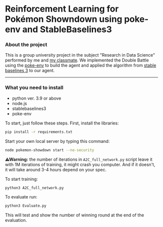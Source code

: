 # Reinforcement Learning for Pokémon Showndown using poke-env and StableBaselines3
### About the project
This is a group university project in the subject "Research in Data Science" performed by me and [my classmate](https://github.com/Pynochio). We implemented the Double Battle using the [poke-env](https://github.com/hsahovic/poke-env) to build the agent and
applied the algorithm from [stable baselines 3](https://github.com/DLR-RM/stable-baselines3) to our agent.  
___
### What you need to install
- python ver. 3.9 or above
- node.js
- stablebaselines3
- poke-env  

To start, just follow these steps. First, install the libraries: 

```bash
pip install -r requirements.txt
```

Start your own local server by typing this command:  

```bash
node pokemon-showdown start --no-security
```

**⚠Warning:** the number of iterations in `A2C_full_network.py` script leave it with 1M iterations of training, it might crash you computer. And if it doesn't, it will take around 3-4 hours depend on your spec.  

To start training:  

```bash
python3 A2C_full_network.py
```
  
To evaluate run:
```bash
python3 Evaluate.py
```
This will test and show the number of winning round at the end of the evaluation.
